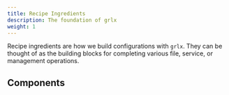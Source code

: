 ```yaml
---
title: Recipe Ingredients
description: The foundation of grlx
weight: 1
---
```

Recipe ingredients are how we build configurations with `grlx`. They can be thought of as the building blocks for completing various file, service, or management operations.

## Components
